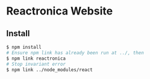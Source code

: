 # Reactronica Website

## Install

```bash
$ npm install
# Ensure npm link has already been run at ../, then
$ npm link reactronica
# Stop invariant error
$ npm link ../node_modules/react
```
